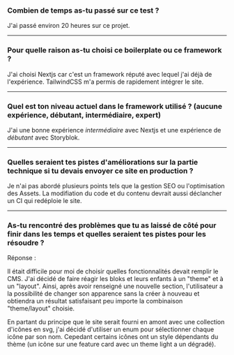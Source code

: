 ### Combien de temps as-tu passé sur ce test ?

J'ai passé environ 20 heures sur ce projet.

---

### Pour quelle raison as-tu choisi ce boilerplate ou ce framework ?

J'ai choisi Nextjs car c'est un framework réputé avec lequel j'ai déjà de l'expérience. TailwindCSS m'a permis de rapidement intégrer le site.

---

### Quel est ton niveau actuel dans le framework utilisé ? (aucune expérience, débutant, intermédiaire, expert)

J'ai une bonne expérience _intermédiaire_ avec Nextjs et une expérience de _débutant_ avec Storyblok.

---

### Quelles seraient tes pistes d'améliorations sur la partie technique si tu devais envoyer ce site en production ?

Je n'ai pas abordé plusieurs points tels que la gestion SEO ou l'optimisation des Assets. La modifiation du code et du contenu devrait aussi déclancher un CI qui redéploie le site.

---

### As-tu rencontré des problèmes que tu as laissé de côté pour finir dans les temps et quelles seraient tes pistes pour les résoudre ?

Réponse :

Il était difficile pour moi de choisir quelles fonctionnalités devait remplir le CMS. J'ai décidé de faire réagir les bloks et leurs enfants à un "theme" et à un "layout". Ainsi, après avoir renseigné une nouvelle section, l'utilisateur a la possibilité de changer son apparence sans la créer à nouveau et obtiendra un résultat satisfaisant peu importe la combinaison "theme/layout" choisie.

En partant du principe que le site serait fourni en amont avec une collection d'icônes en svg, j'ai décidé d'utiliser un enum pour sélectionner chaque icône par son nom. Cepedant certains icônes ont un style dépendants du thème (un icône sur une feature card avec un theme light a un dégradé).

